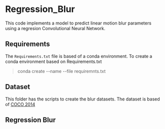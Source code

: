 # Regression_Blur
This code implements a model to predict linear motion blur parameters using a regresion Convolutional Neural Network. 

## Requirements
The `Requirements.txt` file is based of a conda environment. To create a conda environment based on Requirements.txt 

> conda create --name <env> --file requiremnts.txt

## Dataset
This folder has the scripts to create the blur datasets. The dataset is based of [COCO 2014](https://cocodataset.org/#download)


## Regression Blur

